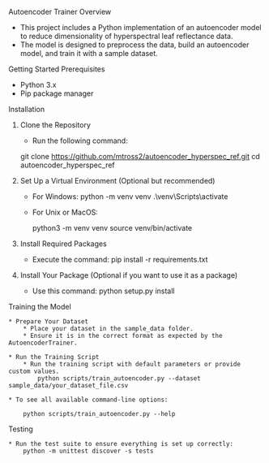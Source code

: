 Autoencoder Trainer
Overview

* This project includes a Python implementation of an autoencoder model to reduce dimensionality of hyperspectral leaf reflectance data.
* The model is designed to preprocess the data, build an autoencoder model, and train it with a sample dataset.

Getting Started
Prerequisites

* Python 3.x
* Pip package manager

Installation

1. Clone the Repository
    * Run the following command:

    git clone https://github.com/mtross2/autoencoder_hyperspec_ref.git
    cd autoencoder_hyperspec_ref

2. Set Up a Virtual Environment (Optional but recommended)

    * For Windows:
        python -m venv venv
        .\venv\Scripts\activate

    * For Unix or MacOS:
    
        python3 -m venv venv
        source venv/bin/activate

3. Install Required Packages

    * Execute the command:
        pip install -r requirements.txt

4. Install Your Package (Optional if you want to use it as a package)

    * Use this command:
        python setup.py install

Training the Model

    * Prepare Your Dataset
        * Place your dataset in the sample_data folder.
        * Ensure it is in the correct format as expected by the AutoencoderTrainer.

    * Run the Training Script
        * Run the training script with default parameters or provide custom values.
            python scripts/train_autoencoder.py --dataset sample_data/your_dataset_file.csv

    * To see all available command-line options:

        python scripts/train_autoencoder.py --help

Testing

    * Run the test suite to ensure everything is set up correctly:
        python -m unittest discover -s tests
